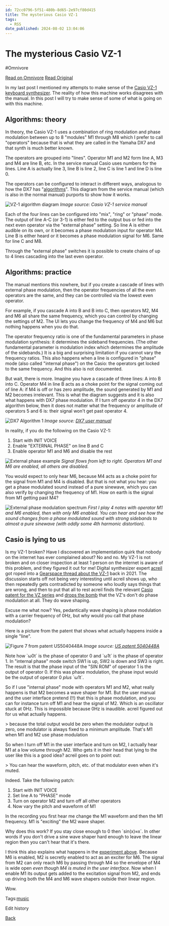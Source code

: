 ```yaml
---
id: 72cc0796-5f51-480b-8d65-2e97cf80d415
title: The mysterious Casio VZ-1
tags:
  - RSS
date_published: 2024-08-02 13:04:06
---
```


# The mysterious Casio VZ-1
#Omnivore

[Read on Omnivore](https://omnivore.app/me/the-mysterious-casio-vz-1-19114b930ae)
[Read Original](https://blog.jacobvosmaer.nl/0028-mysterious-vz-1/)



In my last post I mentioned my attempts to make sense of the [Casio VZ-1 keyboard synthesizer](https:&#x2F;&#x2F;blog.jacobvosmaer.nl&#x2F;0027-synth-notes&#x2F;#vz1). The reality of how this machine works disagrees with the manual. In this post I will try to make sense of some of what is going on with this machine.

## Algorithms: theory

In theory, the Casio VZ-1 uses a combination of ring modulation and phase modulation between up to 8 &quot;modules&quot; M1 through M8 which I prefer to call &quot;operators&quot; because that is what they are called in the Yamaha DX7 and that synth is much better known. 

The operators are grouped into &quot;lines&quot;. Operator M1 and M2 form line A, M3 and M4 are line B, etc. In the service manual Casio uses numbers for the lines. Line A is actually line 3, line B is line 2, line C is line 1 and line D is line 0.

The operators can be configured to interact in different ways, analogous to how the DX7 has &quot;[algorithms](https:&#x2F;&#x2F;www.righto.com&#x2F;2021&#x2F;12&#x2F;yamaha-dx7-chip-reverse-engineering.html)&quot;. This diagram from the service manual (which is also in the normal manual) purports to show how it works.

![VZ-1 algorithm diagram](https:&#x2F;&#x2F;proxy-prod.omnivore-image-cache.app&#x2F;0x0,s7OWfZEVfKxWI7X-c7TkCOR4ckLgWa53fcoH4nkncnbc&#x2F;https:&#x2F;&#x2F;blog.jacobvosmaer.nl&#x2F;0028-mysterious-vz-1&#x2F;assets&#x2F;vz1-algorithms.png) _Image source: Casio VZ-1 service manual_

Each of the four lines can be configured into &quot;mix&quot;, &quot;ring&quot; or &quot;phase&quot; mode. The output of line A-C (or 3-1) is either fed to the output bus or fed into the next even operator via the &quot;external phase&quot; setting. So line A is either audible on its own, or it becomes a phase modulation input for operator M4\. Line B is either heard or it becomes a phase modulation signal for M6\. Same for line C and M8.

Through the &quot;external phase&quot; switches it is possible to create chains of up to 4 lines cascading into the last even operator.

## Algorithms: practice

The manual mentions this nowhere, but if you create a cascade of lines with external phase modulation, then the operator frequencies of all the even operators are the same, and they can be controlled via the lowest even operator.

For example, if you cascade A into B and B into C, then operators M2, M4 and M6 all share the same frequency, which you can control by changing the settings of M2\. The UI lets you change the frequency of M4 and M6 but nothing happens when you do that.

The operator frequency ratio is one of the fundamental parameters in phase modulation synthesis: it determines the sideband frequencies. (The other fundamental parameter is modulation index which determines the amplitude of the sidebands.) It is a big and surprising limitation if you cannot vary the frequency ratios. This also happens when a line is configured in &quot;phase&quot; mode (also called &quot;internal phase&quot;) on the Casio: the operators get locked to the same frequency. And this also is not documented.

But wait, there is more. Imagine you have a cascade of three lines: A into B into C. Operator M4 in line B acts as a choke point for the signal coming out of line A: if M4 is off or has zero amplitude, the sound generated by M1 and M2 becomes irrelevant. This is what the diagram suggests and it is also what happens with DX7 phase modulation. If I turn off operator 4 in the DX7 algorithm below, then it does not matter what the frequency or amplitude of operators 5 and 6 is: their signal won&#39;t get past operator 4.

![DX7 Algorithm 1](https:&#x2F;&#x2F;proxy-prod.omnivore-image-cache.app&#x2F;0x0,sNlCxR3HgtnPpnXY_zciku4G4YNQFYeQKxNjhHtn6eII&#x2F;https:&#x2F;&#x2F;blog.jacobvosmaer.nl&#x2F;0028-mysterious-vz-1&#x2F;assets&#x2F;dx7algo1.png) _Image source: [DX7 user manual](https:&#x2F;&#x2F;uk.yamaha.com&#x2F;files&#x2F;download&#x2F;other%5Fassets&#x2F;9&#x2F;333979&#x2F;DX7E1.pdf)_

In reality, if you do the following on the Casio VZ-1:

1. Start with INIT VOICE
2. Enable &quot;EXTERNAL PHASE&quot; on line B and C
3. Enable operator M1 and M6 and disable the rest

![External phase example](https:&#x2F;&#x2F;proxy-prod.omnivore-image-cache.app&#x2F;0x0,sCndIkfD--oQhEvaEOuCdp9dyFm_PITs5HR7h6MPudYM&#x2F;https:&#x2F;&#x2F;blog.jacobvosmaer.nl&#x2F;0028-mysterious-vz-1&#x2F;assets&#x2F;externalphase.png) _Signal flows from left to right. Operators M1 and M6 are enabled, all others are disabled._

You would expect to only hear M6, because M4 acts as a choke point for the signal from M1 and M4 is disabled. But that is not what you hear: you get a phase modulated sound instead of a pure sinewave, which you can also verify by changing the frequency of M1\. How on earth is the signal from M1 getting past M4?

![External phase modulation spectrum](https:&#x2F;&#x2F;proxy-prod.omnivore-image-cache.app&#x2F;0x0,sPMm08VrJdnONJT-kJqPHnbrNT-Zx4LaN6RSkPx-HPck&#x2F;https:&#x2F;&#x2F;blog.jacobvosmaer.nl&#x2F;0028-mysterious-vz-1&#x2F;assets&#x2F;extphase-spectrum.png) _First I play 4 notes with operator M1 and M6 enabled, then with only M6 enabled. You can hear and see how the sound changes from a phase modulated sound with strong sidebands to almost a pure sinewave (with oddly some 4th harmonic distortion)._

## Casio is lying to us

Is my VZ-1 broken? Have I discovered an implementation quirk that nobody on the internet has ever complained about? No and no. My VZ-1 is not broken and on closer inspection at least 1 person on the internet is aware of this problem, and they figured it out for me! Digital synthesizer expert [acreil](https:&#x2F;&#x2F;www.youtube.com&#x2F;@acreil) got roped into a [Gearspace thread about the VZ-1](https:&#x2F;&#x2F;gearspace.com&#x2F;board&#x2F;electronic-music-instruments-and-electronic-music-production&#x2F;1359494-casio-vz-love-just-scored-complete-box-example.html) back in 2021\. The discussion starts off not being very interesting until acreil shows up, who then repeatedly gets contradicted by someone who loudly says things that are wrong, and then to put that all to rest acreil finds the relevant [Casio patent for the VZ series](https:&#x2F;&#x2F;patents.google.com&#x2F;patent&#x2F;US5040448A&#x2F;en) and [drops the bomb](https:&#x2F;&#x2F;gearspace.com&#x2F;board&#x2F;showpost.php?p&#x3D;15645527&amp;postcount&#x3D;63) that the VZ&#39;s don&#39;t do phase modulation at all. They do wave shaping.

Excuse me what now? Yes, pedantically wave shaping is phase modulation with a carrier frequency of 0Hz, but why would you call that phase modulation?

Here is a picture from the patent that shows what actually happens inside a single &quot;line&quot;.

![Figure 7 from patent US5040448A](https:&#x2F;&#x2F;proxy-prod.omnivore-image-cache.app&#x2F;0x0,sx1qnq-OxpfDj7nFRat97EOugVyJA_KIzi0Q7mw7u9C8&#x2F;https:&#x2F;&#x2F;blog.jacobvosmaer.nl&#x2F;0028-mysterious-vz-1&#x2F;assets&#x2F;patent-fig7.png) _Image source: [US patent 5040448A](https:&#x2F;&#x2F;patents.google.com&#x2F;patent&#x2F;US5040448A&#x2F;en)_ 

Note how &#x60;ω0t&#x60; is the phase of operator 0 and &#x60;ω1t&#x60; is the phase of operator 1\. In &quot;internal phase&quot; mode switch SW1 is up, SW2 is down and SW3 is right. The result is that the phase input of the &quot;SIN ROM&quot; of operator 1 is the output of operator 0\. If this was phase modulation, the phase input would be the output of operator 0 _plus_ &#x60;ω1t&#x60;.

So if I use &quot;internal phase&quot; mode with operators M1 and M2, what really happens is that M2 becomes a wave shaper for M1\. But the user manual and the user interface pretend (!!) that this is phase modulation, and you can for instance turn off M1 and hear the signal of M2\. Which is an oscillator stuck at 0Hz. This is impossible because 0Hz is inaudible. acreil figured out for us what actually happens.

&gt; because the total output would be zero when the modulator output is zero, one modulator is always fixed to a minimum amplitude. That&#39;s M1 when M1 and M2 use phase modulation

So when I turn off M1 in the user interface and turn on M2, I actually hear M1 at a low volume through M2\. Who gets it in their head that lying to the user like this is a good idea? acreil goes on to point out:

&gt; You can hear the waveform, pitch, etc. of that modulator even when it&#39;s muted. 

Indeed. Take the following patch:

1. Start with INIT VOICE
2. Set line A to &quot;PHASE&quot; mode
3. Turn on operator M2 and turn off all other operators
4. Now vary the pitch and waveform of M1

In the recording you first hear me change the M1 waveform and then the M1 frequency. M1 is &quot;exciting&quot; the M2 wave shaper.

Why does this work? If you stay close enough to 0 then &#x60;sin(x)≈x&#x60;. In other words if you don&#39;t drive a sine wave shaper hard enough to leave the linear region then you can&#39;t hear that it&#39;s there.

I think this also explains what happens in the [experiment above](#experiment1). Because M6 is enabled, M2 is secretly enabled to act as an exciter for M6\. The signal from M2 can only reach M6 by passing through M4 so the envelope of M4 is wide open _even though M4 is muted in the user interface_. Now when I enable M1 its output gets added to the excitation signal from M2, and ends up driving both the M4 and M6 wave shapers outside their linear region.

Wow.

Tags:[music](https:&#x2F;&#x2F;blog.jacobvosmaer.nl&#x2F;music.html) 

Edit history

[Back](https:&#x2F;&#x2F;blog.jacobvosmaer.nl&#x2F;)